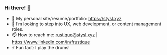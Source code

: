 ### Hi there! 👋
<!--
**STYSL/STYSL** is a ✨ _special_ ✨ repository because its `README.md` (this file) appears on your GitHub profile.
Here are some ideas to get you started:
- 🌱 I’m currently working on:
  1. Completing the <strong>Salesforce Certified Administrator Certificate</strong><br> 
     My Trailblazer profile: https://www.salesforce.com/trailblazer/a8ht98x8jakh320p4n
  2. Understanding Cybersecurity more and reading the<br> 
     <i>"Official CompTIA Security+ Study Guide"</i><br>
     to prepare for the <strong>CompTIA Security+ Certification</strong> exam.
  3. Enrolling in the <strong>Google UX Design Certificate</strong> and starting in June.-->
- 🔭 My personal site/resume/portfolio: https://stysl.xyz
- 👯 I’m looking to step into UX, web development, or content management roles.
- 📫 How to reach me: rustique@stysl.xyz | https://www.linkedin.com/in/frustique
- ⚡ Fun fact: I play the drums!

